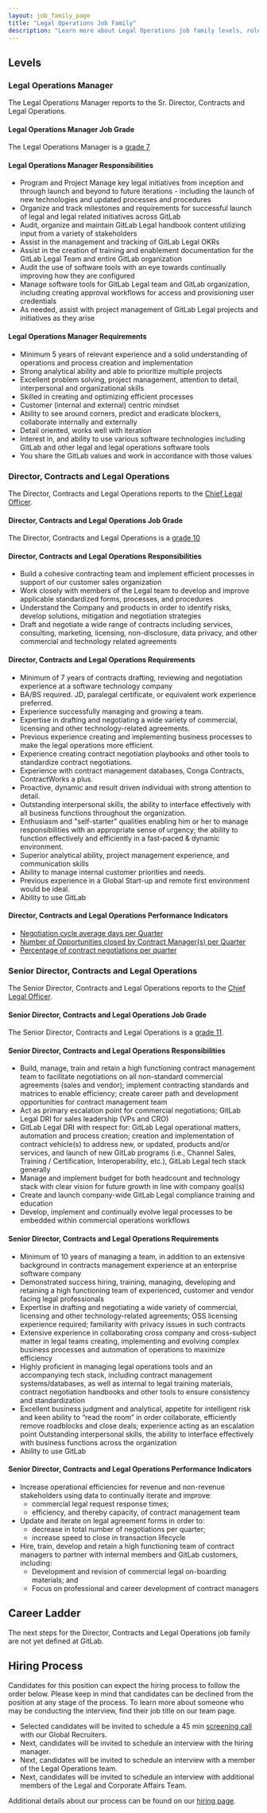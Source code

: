```yaml
---
layout: job_family_page
title: "Legal Operations Job Family"
description: "Learn more about Legal Operations job family levels, roles and responsibilities."
---
```


## Levels

### Legal Operations Manager

The Legal Operations Manager reports to the Sr. Director, Contracts and Legal Operations.

#### Legal Operations Manager Job Grade

The Legal Operations Manager is a [grade 7](/handbook/total-rewards/compensation/compensation-calculator/#gitlab-job-grades)

#### Legal Operations Manager Responsibilities

* Program and Project Manage key legal initiatives from inception and through launch and beyond to future iterations  - including the launch of new technologies and updated processes and procedures
* Organize and track milestones and requirements for successful launch of legal and legal related initiatives across GitLab
* Audit, organize and maintain GitLab Legal handbook content utilizing input from a variety of stakeholders
* Assist in the management and tracking of GitLab Legal OKRs
* Assist in the creation of training and enablement documentation for the GitLab Legal Team and entire GitLab organization
* Audit the use of software tools with an eye towards continually improving how they are configured
* Manage software tools for GitLab Legal team and GitLab organization, including creating approval workflows for access and provisioning user credentials
* As needed, assist with project management of GitLab Legal projects and initiatives as they arise

#### Legal Operations Manager Requirements

* Minimum 5 years of relevant experience and a solid understanding of operations and process creation and implementation
* Strong analytical ability and able to prioritize multiple projects 
* Excellent problem solving, project management, attention to detail, interpersonal and organizational skills
* Skilled in creating and optimizing efficient processes 
* Customer (internal and external) centric mindset 
* Ability to see around corners, predict and eradicate blockers, collaborate internally and externally 
* Detail oriented, works well with iteration
* Interest in, and ability to use various software technologies including GitLab and other legal and legal operations software tools
* You share the GitLab values and work in accordance with those values

### Director, Contracts and Legal Operations

The Director, Contracts and Legal Operations reports to the [Chief Legal Officer](/job-families/legal-and-corporate-affairs/chief-legal-officer/).

#### Director, Contracts and Legal Operations Job Grade

The Director, Contracts and Legal Operations is a [grade 10](/handbook/total-rewards/compensation/compensation-calculator/#gitlab-job-grades)

#### Director, Contracts and Legal Operations Responsibilities

* Build a cohesive contracting team and implement efficient processes in support of our customer sales organization
* Work closely with members of the Legal team to develop and improve applicable standardized forms, processes, and procedures
* Understand the Company and products in order to identify risks, develop solutions, mitigation and negotiation strategies
* Draft and negotiate a wide range of contracts including services, consulting, marketing, licensing, non-disclosure, data privacy, and other commercial and technology related agreements

#### Director, Contracts and Legal Operations Requirements

* Minimum of 7 years of contracts drafting, reviewing and negotiation experience at a software technology company
* BA/BS required. JD, paralegal certificate, or equivalent work experience preferred.
* Experience successfully managing and growing a team.
* Expertise in drafting and negotiating a wide variety of commercial, licensing and other technology-related agreements.
* Previous experience creating and implementing business processes to make the legal operations more efficient.
* Experience creating contract negotiation playbooks and other tools to standardize contract negotiations.
* Experience with contract management databases, Conga Contracts, ContractWorks a plus.
* Proactive, dynamic and result driven individual with strong attention to detail.
* Outstanding interpersonal skills, the ability to interface effectively with all business functions throughout the organization.
* Enthusiasm and "self-starter" qualities enabling him or her to manage responsibilities with an appropriate sense of urgency; the ability to function effectively and efficiently in a fast-paced & dynamic environment.
* Superior analytical ability, project management experience, and communication skills
* Ability to manage internal customer priorities and needs.
* Previous experience in a Global Start-up and remote first environment would be ideal.
* Ability to use GitLab

#### Director, Contracts and Legal Operations Performance Indicators

* [Negotiation cycle average days per Quarter](/handbook/legal/#negotiation-cycle-average-days-per-quarter--90-days)
* [Number of Opportunities closed by Contract Manager(s) per Quarter](/handbook/legal/#number-of-opportunities-closed-by-contract-managers-per-quarter--66)
* [Percentage of contract negotiations per quarter](/handbook/legal/#percentage-of-contract-negotiations-per-quarter-15)

### Senior Director, Contracts and Legal Operations

The Senior Director, Contracts and Legal Operations reports to the [Chief Legal Officer](/job-families/legal-and-corporate-affairs/chief-legal-officer/). 

#### Senior Director, Contracts and Legal Operations Job Grade

The Senior Director, Contracts and Legal Operations is a [grade 11](https://about.gitlab.com/handbook/total-rewards/compensation/compensation-calculator/#gitlab-job-grades).

#### Senior Director, Contracts and Legal Operations Responsibilities

* Build, manage, train and retain a high functioning contract management team to facilitate negotiations on all non-standard commercial agreements (sales and vendor); implement contracting standards and matrices to enable efficiency; create career path and development opportunities for contract management team
* Act as primary escalation point for commercial negotiations; GitLab Legal DRI for sales leadership (VPs and CRO) 
* GitLab Legal DRI with respect for: GitLab Legal operational matters, automation and process creation; creation and implementation of contract vehicle(s) to address new, or updated, products and/or services, and launch of new GitLab programs (i.e., Channel Sales, Training / Certification, Interoperability, etc.), GitLab Legal tech stack generally   
* Manage and implement budget for both headcount and technology stack with clear vision for future growth in line with company goal(s)
* Create and launch company-wide GitLab Legal compliance training and education 
* Develop, implement and continually evolve legal processes to be embedded within commercial operations workflows

#### Senior Director, Contracts and Legal Operations Requirements

* Minimum of 10 years of managing  a team, in addition to an extensive background in contracts management experience at an enterprise software company
* Demonstrated success hiring, training, managing, developing and retaining a high functioning  team of experienced, customer and vendor facing legal professionals 
* Expertise in drafting and negotiating a wide variety of commercial, licensing and other technology-related agreements; OSS licensing experience required; familiarity with privacy issues in such contracts
* Extensive experience in collaborating cross company and cross-subject matter in legal teams creating, implementing and evolving complex business processes and automation of operations to maximize efficiency
* Highly proficient in managing legal operations tools and an accompanying tech stack, including contract management systems/databases, as well as internal to legal training materials, contract negotiation handbooks and other tools to ensure consistency and standardization 
* Excellent business judgment and analytical, appetite for intelligent risk and keen ability to “read the room” in order collaborate, efficiently remove roadblocks and close deals; experience acting as an escalation point
Outstanding interpersonal skills, the ability to interface effectively with business functions across the organization
* Ability to use GitLab

#### Senior Director, Contracts and Legal Operations Performance Indicators

* Increase operational efficiencies for revenue and non-revenue stakeholders using data to  continually iterate and improve:
  - commercial legal request response times; 
  - efficiency, and thereby capacity, of contract management team
* Update and iterate on legal agreement forms in order to:  
  - decrease in total number of negotiations per quarter;
  - increase speed to close in transaction lifecycle
* Hire, train, develop and retain a high functioning team of contract managers to partner with internal members and GitLab customers, including:
  - Development and revision of commercial legal on-boarding materials; and
  - Focus on professional and career development of contract managers

## Career Ladder

The next steps for the Director, Contracts and Legal Operations job family are not yet defined at GitLab.

## Hiring Process

Candidates for this position can expect the hiring process to follow the order below. Please keep in mind that candidates can be declined from the position at any stage of the process. To learn more about someone who may be conducting the interview, find their job title on our team page.

* Selected candidates will be invited to schedule a 45 min [screening call](/handbook/hiring/#screening-call) with our Global Recruiters.
* Next, candidates will be invited to schedule an interview with the hiring manager.
* Next, candidates will be invited to schedule an interview with a member of the Legal Operations team.
* Next, candidates will be invited to schedule an interview with additional members of the Legal and Corporate Affairs Team. 

Additional details about our process can be found on our [hiring page](/handbook/hiring/).
